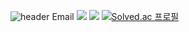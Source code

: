 ![header](https://capsule-render.vercel.app/api?type=Cylinder&text=Hello%20Yunho!)
Email
<img
  src="https://img.shields.io/badge/lsy026302@gmail.com-FF7143?style=flat-square&logo=Google&logoColor=white"
  />
  <img
  src="https://img.shields.io/badge/lyh990517@naver.com-03C75A?style=flat-square&logo=Naver&logoColor=white"
  />
[![Solved.ac
프로필](http://mazassumnida.wtf/api/generate_badge?boj=lyh990517)](https://solved.ac/lyh990517)
